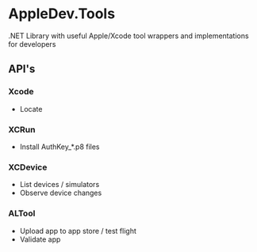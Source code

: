 # AppleDev.Tools

.NET Library with useful Apple/Xcode tool wrappers and implementations for developers


## API's

### Xcode
- Locate

### XCRun
- Install AuthKey_*.p8 files

### XCDevice
- List devices / simulators
- Observe device changes

### ALTool
- Upload app to app store / test flight
- Validate app